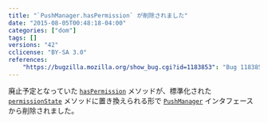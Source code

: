 ```yaml
---
title: "`PushManager.hasPermission` が削除されました"
date: "2015-08-05T00:48:18-04:00"
categories: ["dom"]
tags: []
versions: "42"
cclicense: "BY-SA 3.0"
references:
    "https://bugzilla.mozilla.org/show_bug.cgi?id=1183853": "Bug 1183853 - Rename hasPermission() to permissionState()"
---
```

廃止予定となっていた [`hasPermission`](https://developer.mozilla.org/ja/docs/Web/API/PushManager/hasPermission) メソッドが、標準化された [`permissionState`](https://developer.mozilla.org/ja/docs/Web/API/PushManager/permissionState) メソッドに置き換えられる形で [`PushManager`](https://developer.mozilla.org/ja/docs/Web/API/PushManager) インタフェースから削除されました。
